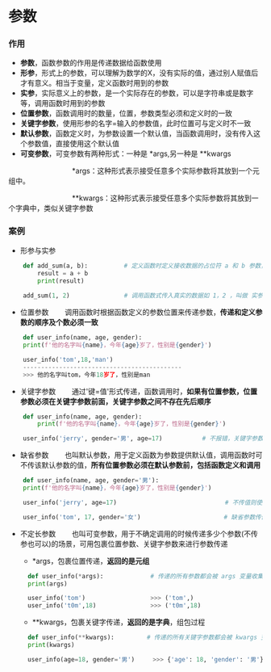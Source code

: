# 参数
### 作用
*  **参数**，函数参数的作用是传递数据给函数使用
  *  **形参**，形式上的参数，可以理解为数学的X，没有实际的值，通过别人赋值后才有意义。相当于变量，定义函数时用到的参数
  * **实参**，实际意义上的参数，是一个实际存在的参数，可以是字符串或是数字等，调用函数时用到的参数
  * **位置参数**，函数调用时的数量，位置，参数类型必须和定义时的一致
  * **关键字参数**，使用形参的名字=输入的参数值，此时位置可与定义时不一致
  * **默认参数**，函数定义时，为参数设置一个默认值，当函数调用时，没有传入这个参数值，直接使用这个默认值
  * **可变参数**，可变参数有两种形式：一种是 \*args,另一种是 \**kwargs

&emsp;&emsp;&emsp;&emsp;&emsp;&emsp;&emsp;&emsp;&emsp;\*args：这种形式表示接受任意多个实际参数将其放到一个元组中。

&emsp;&emsp;&emsp;&emsp;&emsp;&emsp;&emsp;&emsp;&emsp;\**kwargs：这种形式表示接受任意多个实际参数将其放到一个字典中，类似关键字参数

### 案例

* 形参与实参



```python
    def add_sum(a, b):          # 定义函数时定义接收数据的占位符 a 和 b 参数，叫 形参
        result = a + b
        print(result)
        
    add_sum(1, 2)               # 调用函数式传入真实的数据如 1，2 ，叫做 实参

```

* 位置参数
&emsp;&emsp;调用函数时根据函数定义的参数位置来传递参数，**传递和定义参数的顺序及个数必须一致**


```python
    def user_info(name, age, gender):
    print(f'他的名字叫{name}，今年{age}岁了，性别是{gender}')

    user_info('tom',18,'man')
    --------------------------------------------
    >>> 他的名字叫tom，今年18岁了，性别是man

```


* 关键字参数
&emsp;&emsp;通过'键=值'形式传递，函数调用时，**如果有位置参数，位置参数必须在关键字参数前面，关键字参数之间不存在先后顺序**


```python
    def user_info(name, age, gender):
        print(f'他的名字叫{name}，今年{age}岁了，性别是{gender}')

    user_info('jerry', gender='男', age=17)           # 不报错，关键字参数之间不存在先后顺序

```


* 缺省参数
&emsp;&emsp;也叫默认参数，用于定义函数为参数提供默认值，调用函数时可不传该默认参数的值，**所有位置参数必须在默认参数前，包括函数定义和调用**



```python
    def user_info(name, age, gender='男'):
    print(f'他的名字叫{name}，今年{age}岁了，性别是{gender}')

    user_info('jerry', age=17)                              # 不传值则使用默认值

    user_info('tom', 17, gender='女')                       # 缺省参数传值则修改默认参数值

```


* 不定长参数
&emsp;&emsp;也叫可变参数，用于不确定调用的时候传递多少个参数(不传参也可以)的场景，可用包裹位置参数、关键字参数来进行参数传递
  *  \*args，包裹位置传递，**返回的是元组**
  
  ```python
    def user_info(*args):             # 传递的所有参数都会被 args 变量收集
    print(args)                       

    user_info('tom')                  >>> ('tom',)
    user_info('t0m',18)               >>> ('t0m',18)

  ```

  *  \*\*kwargs，包裹关键字传递，**返回的是字典**，组包过程


  ```python
    def user_info(**kwargs):         # 传递的所有关键字参数都会被 kwargs 变量收集
    print(kwargs)                     

    user_info(age=18, gender='男')     >>> {'age': 18, 'gender': '男'}
  ```













